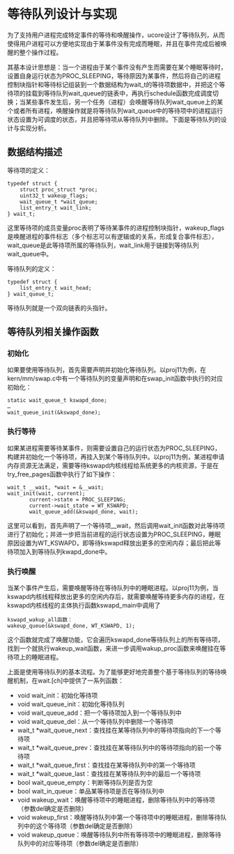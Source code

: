 # 等待队列设计与实现

为了支持用户进程完成特定事件的等待和唤醒操作，ucore设计了等待队列，从而使得用户进程可以方便地实现由于某事件没有完成而睡眠，并且在事件完成后被唤醒的整个操作过程。

其基本设计思想是：当一个进程由于某个事件没有产生而需要在某个睡眠等待时，设置自身运行状态为PROC_SLEEPING，等待原因为某事件，然后将自己的进程控制块指针和等待标记组装到一个数据结构为wait_t的等待项数据中，并把这个等待项的挂载到等待队列wait_queue的链表中，再执行schedule函数完成调度切换；当某些事件发生后，另一个任务（进程）会唤醒等待队列wait_queue上的某个或者所有进程，唤醒操作就是将等待队列wait_queue中的等待项中的进程运行状态设置为可调度的状态，并且把等待项从等待队列中删除。下面是等待队列的设计与实现分析。

## 数据结构描述

等待项的定义：

    typedef struct {
        struct proc_struct *proc;
        uint32_t wakeup_flags;
        wait_queue_t *wait_queue;
        list_entry_t wait_link;
    } wait_t;

这里等待项的成员变量proc表明了等待某事件的进程控制块指针，wakeup_flags是唤醒进程的事件标志（多个标志可以有逻辑或的关系，形成复合事件标志），wait_queue是此等待项所属的等待队列，wait_link用于链接到等待队列wait_queue中。

等待队列的定义：

    typedef struct {
        list_entry_t wait_head;
    } wait_queue_t;

等待队列就是一个双向链表的头指针。

## 等待队列相关操作函数

### 初始化

如果要使用等待队列，首先需要声明并初始化等待队列。以proj11为例，在kern/mm/swap.c中有一个等待队列的变量声明和在swap_init函数中执行的对应初始化：

    static wait_queue_t kswapd_done;
    …
    wait_queue_init(&kswapd_done);
  
### 执行等待

如果某进程需要等待某事件，则需要设置自己的运行状态为PROC_SLEEPING，构建并初始化一个等待项，再挂入到某个等待队列中。以proj11为例，某进程申请内存资源无法满足，需要等待kswapd内核线程给系统更多的内核资源，于是在try_free_pages函数中执行了如下操作：

    wait_t __wait, *wait = &__wait;
    wait_init(wait, current);
           current->state = PROC_SLEEPING;
           current->wait_state = WT_KSWAPD;
           wait_queue_add(&kswapd_done, wait);

这里可以看到，首先声明了一个等待项\__wait，然后调用wait_init函数对此等待项进行了初始化；并进一步把当前进程的运行状态设置为PROC_SLEEPING，睡眠原因设置为WT_KSWAPD，即等待kswapd释放出更多的空闲内存；最后把此等待项加入到等待队列kwapd_done中。

### 执行唤醒

当某个事件产生后，需要唤醒等待在等待队列中的睡眠进程。以proj11为例，当kswapd内核线程释放出更多的空闲内存后，就需要唤醒等待更多内存的进程，在kswapd内核线程的主体执行函数kswapd_main中调用了

    kswapd_wakup_all函数：
    wakeup_queue(&kswapd_done, WT_KSWAPD, 1);
  
这个函数就完成了唤醒功能，它会遍历kswapd_done等待队列上的所有等待项，找到一个就执行wakeup_wait函数，来进一步调用wakup_proc函数来唤醒挂在等待项上的睡眠进程。

上面是使用等待队列的基本流程。为了能够更好地完善整个基于等待队列的等待唤醒机制，在wait.[ch]中提供了一系列函数：

* void wait_init：初始化等待项
* void wait_queue_init：初始化等待队列
* void wait_queue_add：把一个等待项加入到一个等待队列中
* void wait_queue_del：从一个等待队列中删除一个等待项
* wait_t *wait_queue_next：查找挂在某等待队列中的等待项指向的下一个等待项
* wait_t *wait_queue_prev：查找挂在某等待队列中的等待项指向的前一个等待项
* wait_t *wait_queue_first：查找挂在某等待队列中的第一个等待项
* wait_t *wait_queue_last：查找挂在某等待队列中的最后一个等待项
* bool wait_queue_empty：判断等待队列是否为空
* bool wait_in_queue：单品某等待项是否在等待队列中
* void wakeup_wait：唤醒等待项中的睡眠进程，删除等待队列中的等待项（参数del确定是否删除）
* void wakeup_first：唤醒等待队列中第一个等待项中的睡眠进程，删除等待队列中的这个等待项（参数del确定是否删除）
* void wakeup_queue：唤醒等待队列中所有等待项中的睡眠进程，删除等待队列中的对应等待项（参数del确定是否删除）